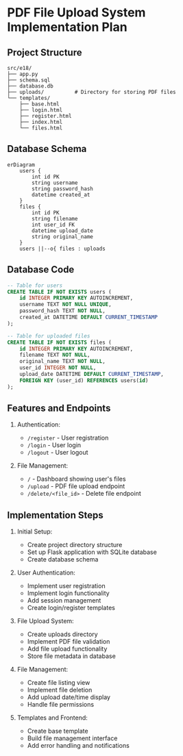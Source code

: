 # PDF File Upload System Implementation Plan

## Project Structure

```
src/e18/
├── app.py
├── schema.sql
├── database.db
├── uploads/          # Directory for storing PDF files
└── templates/
    ├── base.html
    ├── login.html
    ├── register.html
    ├── index.html
    └── files.html
```

## Database Schema

```mermaid
erDiagram
    users {
        int id PK
        string username
        string password_hash
        datetime created_at
    }
    files {
        int id PK
        string filename
        int user_id FK
        datetime upload_date
        string original_name
    }
    users ||--o{ files : uploads
```

## Database Code

```sql
-- Table for users
CREATE TABLE IF NOT EXISTS users (
    id INTEGER PRIMARY KEY AUTOINCREMENT,
    username TEXT NOT NULL UNIQUE,
    password_hash TEXT NOT NULL,
    created_at DATETIME DEFAULT CURRENT_TIMESTAMP
);

-- Table for uploaded files
CREATE TABLE IF NOT EXISTS files (
    id INTEGER PRIMARY KEY AUTOINCREMENT,
    filename TEXT NOT NULL,
    original_name TEXT NOT NULL,
    user_id INTEGER NOT NULL,
    upload_date DATETIME DEFAULT CURRENT_TIMESTAMP,
    FOREIGN KEY (user_id) REFERENCES users(id)
);
```

## Features and Endpoints

1. Authentication:

   - `/register` - User registration
   - `/login` - User login
   - `/logout` - User logout

2. File Management:
   - `/` - Dashboard showing user's files
   - `/upload` - PDF file upload endpoint
   - `/delete/<file_id>` - Delete file endpoint

## Implementation Steps

1. Initial Setup:

   - Create project directory structure
   - Set up Flask application with SQLite database
   - Create database schema

2. User Authentication:

   - Implement user registration
   - Implement login functionality
   - Add session management
   - Create login/register templates

3. File Upload System:

   - Create uploads directory
   - Implement PDF file validation
   - Add file upload functionality
   - Store file metadata in database

4. File Management:

   - Create file listing view
   - Implement file deletion
   - Add upload date/time display
   - Handle file permissions

5. Templates and Frontend:
   - Create base template
   - Build file management interface
   - Add error handling and notifications
